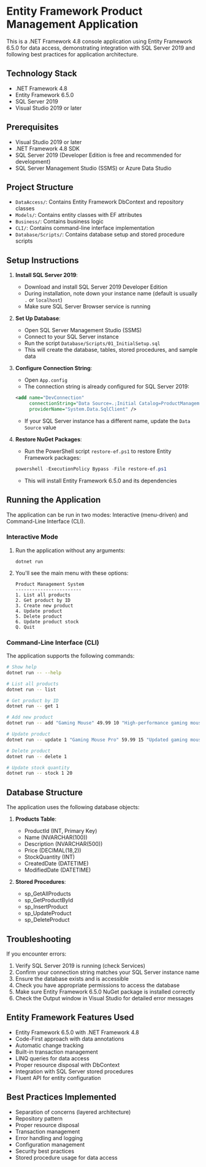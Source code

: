 # Entity Framework Product Management Application

This is a .NET Framework 4.8 console application using Entity Framework 6.5.0 for data access, demonstrating integration with SQL Server 2019 and following best practices for application architecture.

## Technology Stack

- .NET Framework 4.8
- Entity Framework 6.5.0
- SQL Server 2019
- Visual Studio 2019 or later

## Prerequisites

- Visual Studio 2019 or later
- .NET Framework 4.8 SDK
- SQL Server 2019 (Developer Edition is free and recommended for development)
- SQL Server Management Studio (SSMS) or Azure Data Studio

## Project Structure

- `DataAccess/`: Contains Entity Framework DbContext and repository classes
- `Models/`: Contains entity classes with EF attributes
- `Business/`: Contains business logic
- `CLI/`: Contains command-line interface implementation
- `Database/Scripts/`: Contains database setup and stored procedure scripts

## Setup Instructions

1. **Install SQL Server 2019**:
   - Download and install SQL Server 2019 Developer Edition
   - During installation, note down your instance name (default is usually `.` or `localhost`)
   - Make sure SQL Server Browser service is running

2. **Set Up Database**:
   - Open SQL Server Management Studio (SSMS)
   - Connect to your SQL Server instance
   - Run the script `Database/Scripts/01_InitialSetup.sql`
   - This will create the database, tables, stored procedures, and sample data

3. **Configure Connection String**:
   - Open `App.config`
   - The connection string is already configured for SQL Server 2019:
   ```xml
   <add name="DevConnection" 
        connectionString="Data Source=.;Initial Catalog=ProductManagement;Integrated Security=True;MultipleActiveResultSets=True"
        providerName="System.Data.SqlClient" />
   ```
   - If your SQL Server instance has a different name, update the `Data Source` value

4. **Restore NuGet Packages**:
   - Run the PowerShell script `restore-ef.ps1` to restore Entity Framework packages:
   ```powershell
   powershell -ExecutionPolicy Bypass -File restore-ef.ps1
   ```
   - This will install Entity Framework 6.5.0 and its dependencies

## Running the Application

The application can be run in two modes: Interactive (menu-driven) and Command-Line Interface (CLI).

### Interactive Mode

1. Run the application without any arguments:
   ```
   dotnet run
   ```
2. You'll see the main menu with these options:
   ```
   Product Management System
   ------------------------
   1. List all products
   2. Get product by ID
   3. Create new product
   4. Update product
   5. Delete product
   6. Update product stock
   Q. Quit
   ```

### Command-Line Interface (CLI)

The application supports the following commands:

```bash
# Show help
dotnet run -- --help

# List all products
dotnet run -- list

# Get product by ID
dotnet run -- get 1

# Add new product
dotnet run -- add "Gaming Mouse" 49.99 10 "High-performance gaming mouse"

# Update product
dotnet run -- update 1 "Gaming Mouse Pro" 59.99 15 "Updated gaming mouse"

# Delete product
dotnet run -- delete 1

# Update stock quantity
dotnet run -- stock 1 20
```

## Database Structure

The application uses the following database objects:

1. **Products Table**:
   - ProductId (INT, Primary Key)
   - Name (NVARCHAR(100))
   - Description (NVARCHAR(500))
   - Price (DECIMAL(18,2))
   - StockQuantity (INT)
   - CreatedDate (DATETIME)
   - ModifiedDate (DATETIME)

2. **Stored Procedures**:
   - sp_GetAllProducts
   - sp_GetProductById
   - sp_InsertProduct
   - sp_UpdateProduct
   - sp_DeleteProduct

## Troubleshooting

If you encounter errors:
1. Verify SQL Server 2019 is running (check Services)
2. Confirm your connection string matches your SQL Server instance name
3. Ensure the database exists and is accessible
4. Check you have appropriate permissions to access the database
5. Make sure Entity Framework 6.5.0 NuGet package is installed correctly
6. Check the Output window in Visual Studio for detailed error messages

## Entity Framework Features Used

- Entity Framework 6.5.0 with .NET Framework 4.8
- Code-First approach with data annotations
- Automatic change tracking
- Built-in transaction management
- LINQ queries for data access
- Proper resource disposal with DbContext
- Integration with SQL Server stored procedures
- Fluent API for entity configuration

## Best Practices Implemented

- Separation of concerns (layered architecture)
- Repository pattern
- Proper resource disposal
- Transaction management
- Error handling and logging
- Configuration management
- Security best practices
- Stored procedure usage for data access 